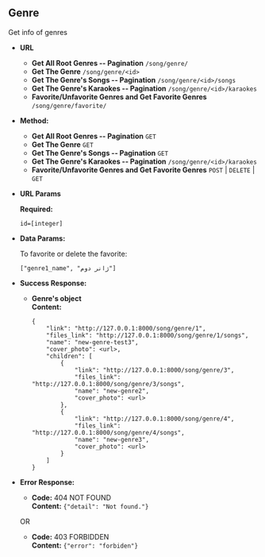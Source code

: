 **Genre**
----
Get info of genres

* **URL**

  * **Get All Root Genres -- Pagination** `/song/genre/`
  * **Get The Genre** `/song/genre/<id>`
  * **Get The Genre's Songs -- Pagination** `/song/genre/<id>/songs`
  * **Get The Genre's Karaokes -- Pagination** `/song/genre/<id>/karaokes`
  * **Favorite/Unfavorite Genres and Get Favorite Genres** `/song/genre/favorite/`

* **Method:**
  
  * **Get All Root Genres -- Pagination** `GET`
  * **Get The Genre** `GET`
  * **Get The Genre's Songs -- Pagination** `GET`
  * **Get The Genre's Karaokes -- Pagination** `/song/genre/<id>/karaokes`
  * **Favorite/Unfavorite Genres and Get Favorite Genres** 
  `POST` | `DELETE` | `GET`
  
*  **URL Params**

   **Required:**
 
   `id=[integer]`

* **Data Params:**

  To favorite or delete the favorite:
             
      ["genre1_name", "ژانر دوم"]
    
    
* **Success Response:**
  
  * **Genre's object** <br />
    **Content:** 
    
        {
            "link": "http://127.0.0.1:8000/song/genre/1",
            "files_link": "http://127.0.0.1:8000/song/genre/1/songs",
            "name": "new-genre-test3",
            "cover_photo": <url>,
            "children": [
                {
                    "link": "http://127.0.0.1:8000/song/genre/3",
                    "files_link": "http://127.0.0.1:8000/song/genre/3/songs",
                    "name": "new-genre2",
                    "cover_photo": <url>
                },
                {
                    "link": "http://127.0.0.1:8000/song/genre/4",
                    "files_link": "http://127.0.0.1:8000/song/genre/4/songs",
                    "name": "new-genre3",
                    "cover_photo": <url>
                }
            ]
        }
        
 
* **Error Response:**

  * **Code:** 404 NOT FOUND <br />
    **Content:** `{"detail": "Not found."}`

  OR

  * **Code:** 403 FORBIDDEN <br />
    **Content:** `{"error": "forbiden"}`